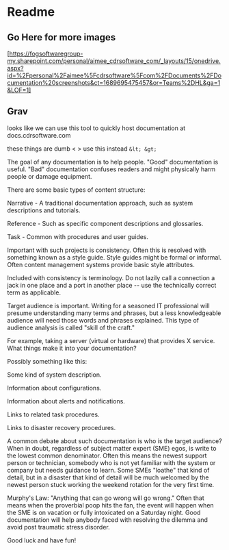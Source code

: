# Readme

## Go Here for more images

[https://fogsoftwaregroup-my.sharepoint.com/personal/aimee_cdrsoftware_com/_layouts/15/onedrive.aspx?id=%2Fpersonal%2Faimee%5Fcdrsoftware%5Fcom%2FDocuments%2FDocumentation%20screenshots&ct=1689695475457&or=Teams%2DHL&ga=1&LOF=1]  

## Grav

looks like we can use this tool to quickly host documentation at docs.cdrsoftware.com

these things are dumb < > use this instead ```&lt; &gt;```

 

The goal of any documentation is to help people. "Good" documentation is useful. "Bad" documentation confuses readers and might physically harm people or damage equipment.

There are some basic types of content structure:

Narrative - A traditional documentation approach, such as system descriptions and tutorials.

Reference - Such as specific component descriptions and glossaries.

Task - Common with procedures and user guides.

Important with such projects is consistency. Often this is resolved with something known as a style guide. Style guides might be formal or informal. Often content management systems provide basic style attributes.

Included with consistency is terminology. Do not lazily call a connection a jack in one place and a port in another place -- use the technically correct term as applicable.

Target audience is important. Writing for a seasoned IT professional will presume understanding many terms and phrases, but a less knowledgeable audience will need those words and phrases explained. This type of audience analysis is called "skill of the craft."

For example, taking a server (virtual or hardware) that provides X service. What things make it into your documentation?

Possibly something like this:

Some kind of system description.

Information about configurations.

Information about alerts and notifications.

Links to related task procedures.

Links to disaster recovery procedures.

A common debate about such documentation is who is the target audience? When in doubt, regardless of subject matter expert (SME) egos, is write to the lowest common denominator. Often this means the newest support person or technician, somebody who is not yet familiar with the system or company but needs guidance to learn. Some SMEs "loathe" that kind of detail, but in a disaster that kind of detail will be much welcomed by the newest person stuck working the weekend rotation for the very first time.

Murphy's Law: "Anything that can go wrong will go wrong." Often that means when the proverbial poop hits the fan, the event will happen when the SME is on vacation or fully intoxicated on a Saturday night. Good documentation will help anybody faced with resolving the dilemma and avoid post traumatic stress disorder.

Good luck and have fun!
